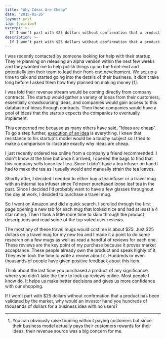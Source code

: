 ```yaml
---
title: "Why Ideas Are Cheap"
date: '2015-01-26'
layout: post
tag: [opinion]
excerpt: >-
  If I won't part with $25 dollars without confirmation that a product has been validated by the market on Amazon, why would an investor hand you hundreds of thousands of dollars for a business idea with no users?
description: >-
  If I won't part with $25 dollars without confirmation that a product has been validated by the market on Amazon, why would an investor hand you hundreds of thousands of dollars for a business idea with no users?
---
```


I was recently contacted by someone looking for help with their startup. They're planning on releasing an alpha version within the next few weeks and they wanted me to help polish things up on the front-end and potentially join their team to lead their front-end development. We set up a time to talk and started going into the details of their business. It didn't take long before I asked them how they planned on making money [1].

I was told their revenue stream would be coming directly from company contracts. The startup would gather a variety of ideas from their customers, essentially crowdsourcing ideas, and companies would gain access to this database of ideas through contracts. Then these companies would have a pool of ideas that the startup expects the companies to eventually implement.

This concerned me because as many others have said, "Ideas are cheap". To go a step further, <a href="https://medium.com/the-1-blog-series/ideas-are-cheap-execution-is-worth-millions-e203efbcaa49" target="_blank">execution of an idea</a> is everything. I knew that resistance to his startup's model would be a touchy subject so I tried to make a comparison to illustrate exactly why ideas are cheap. 

I just recently ordered tea online from a company a friend recommended. I didn't know at the time but once it arrived, I opened the bags to find that this company sells loose leaf tea. Since I didn't have a tea infuser on hand I had to make the tea as I usually would and manually strain the tea leaves.

Shortly after, I decided I needed to either buy a tea infuser or a travel mug with an internal tea infuser since I'd never purchased loose leaf tea in the past. Since I decided I'd probably want to have a few glasses throughout the day at work, I decided to purchase a travel mug.

So I went on Amazon and did a quick search. I scrolled through the first page opening a new tab for each mug that looked nice and had at least a 4 star rating. Then I took a little more time to skim through the product descriptions and read some of the top voted user reviews.

The most any of these travel mugs would cost me is about $25. Just $25 dollars on a travel mug for my new tea and I made it a point to do some research on a few mugs as well as read a handful of reviews for each one. These reviews are the key point of my purchase because it proves market acceptance. These people already own the product and speak highly of it. They even took the time to write a review about it. Hundreds or even thousands of people have given positive feedback about this item.

Think about the last time you purchased a product of any significance where you didn't take the time to look up reviews online. Most people I know do. It helps us make better decisions and gives us more confidence with our shopping. 

If I won't part with $25 dollars without confirmation that a product has been validated by the market, why would an investor hand you hundreds of thousands of dollars for a business idea with no users?

- - -

1. You can obviously raise funding without paying customers but since their business model actually pays their customers rewards for their ideas, their revenue source was a big concern for me.